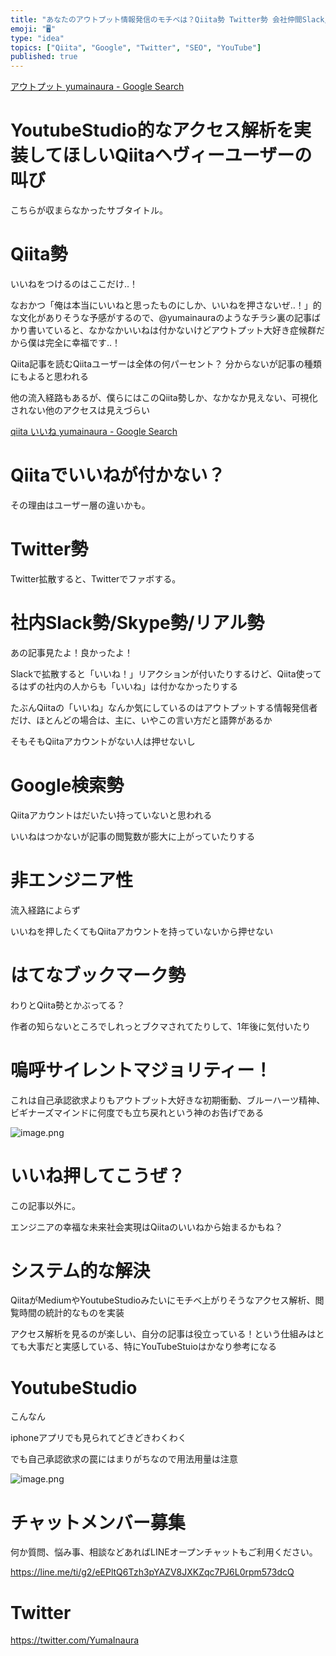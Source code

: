 ```yaml
---
title: "あなたのアウトプット情報発信のモチベは？Qiita勢 Twitter勢 会社仲間Slack/Skype勢/リアル勢 非エンジニア性 はてぶ勢"
emoji: "🖥"
type: "idea"
topics: ["Qiita", "Google", "Twitter", "SEO", "YouTube"]
published: true
---
```


[アウトプット yumainaura - Google Search](https://www.google.co.jp/search?q=%E3%82%A2%E3%82%A6%E3%83%88%E3%83%97%E3%83%83%E3%83%88+yumainaura&oq=%E3%82%A2%E3%82%A6%E3%83%88%E3%83%97%E3%83%83%E3%83%88+yumainaura&aqs=chrome..69i57j69i60l3.2749j0j7&sourceid=chrome&ie=UTF-8)

# YoutubeStudio的なアクセス解析を実装してほしいQiitaヘヴィーユーザーの叫び

こちらが収まらなかったサブタイトル。

# Qiita勢

いいねをつけるのはここだけ‥！

なおかつ「俺は本当にいいねと思ったものにしか、いいねを押さないぜ‥！」的な文化がありそうな予感がするので、@yumainauraのようなチラシ裏の記事ばかり書いていると、なかなかいいねは付かないけどアウトプット大好き症候群だから僕は完全に幸福です‥！

Qiita記事を読むQiitaユーザーは全体の何パーセント？ 分からないが記事の種類にもよると思われる

他の流入経路もあるが、僕らにはこのQiita勢しか、なかなか見えない、可視化されない他のアクセスは見えづらい

[qiita いいね yumainaura - Google Search](https://www.google.co.jp/search?q=qiita+%E3%81%84%E3%81%84%E3%81%AD+yumainaura&oq=qiita+%E3%81%84%E3%81%84%E3%81%AD+yumainaura&aqs=chrome..69i57j69i60l3j69i64.3310j0j7&sourceid=chrome&ie=UTF-8)

# Qiitaでいいねが付かない？

その理由はユーザー層の違いかも。

# Twitter勢

Twitter拡散すると、Twitterでファボする。

# 社内Slack勢/Skype勢/リアル勢

あの記事見たよ！良かったよ！

Slackで拡散すると「いいね！」リアクションが付いたりするけど、Qiita使ってるはずの社内の人からも「いいね」は付かなかったりする

たぶんQiitaの「いいね」なんか気にしているのはアウトプットする情報発信者だけ、ほとんどの場合は、主に、いやこの言い方だと語弊があるか

そもそもQiitaアカウントがない人は押せないし

# Google検索勢

Qiitaアカウントはだいたい持っていないと思われる

いいねはつかないが記事の閲覧数が膨大に上がっていたりする

# 非エンジニア性

流入経路によらず

いいねを押したくてもQiitaアカウントを持っていないから押せない

# はてなブックマーク勢

わりとQiita勢とかぶってる？

作者の知らないところでしれっとブクマされてたりして、1年後に気付いたり

# 嗚呼サイレントマジョリティー！

これは自己承認欲求よりもアウトプット大好きな初期衝動、ブルーハーツ精神、ビギナーズマインドに何度でも立ち戻れという神のお告げである

![image.png](https://qiita-image-store.s3.amazonaws.com/0/89618/923807b3-d4b5-21d9-f82b-b5581137eef2.png)

# いいね押してこうぜ？

この記事以外に。

エンジニアの幸福な未来社会実現はQiitaのいいねから始まるかもね？

# システム的な解決

QiitaがMediumやYoutubeStudioみたいにモチベ上がりそうなアクセス解析、閲覧時間の統計的なものを実装

アクセス解析を見るのが楽しい、自分の記事は役立っている！という仕組みはとても大事だと実感している、特にYouTubeStuioはかなり参考になる

# YoutubeStudio

こんなん

iphoneアプリでも見られてどきどきわくわく

でも自己承認欲求の罠にはまりがちなので用法用量は注意

![image.png](https://qiita-image-store.s3.amazonaws.com/0/89618/f3930987-5361-8cfe-2119-528925a8f492.png)








<!-- Update From Qiita API -->

# チャットメンバー募集


何か質問、悩み事、相談などあればLINEオープンチャットもご利用ください。

https://line.me/ti/g2/eEPltQ6Tzh3pYAZV8JXKZqc7PJ6L0rpm573dcQ





# Twitter


https://twitter.com/YumaInaura


<!-- Update From Qiita API -->


